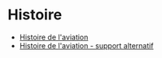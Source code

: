 # Histoire

* [Histoire de l'aviation](../themes/support/histoire-mpo.pdf)
* [Histoire de l'aviation - support alternatif](../themes/support/histoire_slides.pdf)

